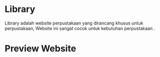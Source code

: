 <h1>Library</h1>
<p><a>Library</a> adalah website perpustakaan yang dirancang khusus untuk perpustakaan, Website ini sangat cocok untuk kebutuhan perpustakaan .</p>
<h1>Preview Website</h1>

